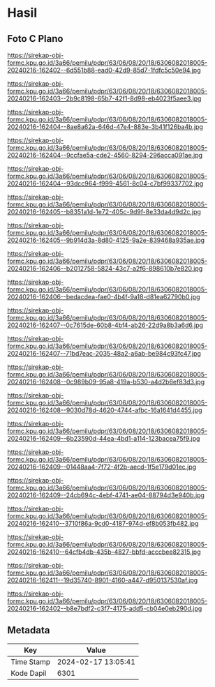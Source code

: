 # Hasil

## Foto C Plano

https://sirekap-obj-formc.kpu.go.id/3a66/pemilu/pdpr/63/06/08/20/18/6306082018005-20240216-162402--6d551b88-ead0-42d9-85d7-1fdfc5c50e94.jpg

https://sirekap-obj-formc.kpu.go.id/3a66/pemilu/pdpr/63/06/08/20/18/6306082018005-20240216-162403--2b9c8198-65b7-42f1-8d98-eb4023f5aee3.jpg

https://sirekap-obj-formc.kpu.go.id/3a66/pemilu/pdpr/63/06/08/20/18/6306082018005-20240216-162404--8ae8a62a-646d-47e4-883e-3b41f126ba4b.jpg

https://sirekap-obj-formc.kpu.go.id/3a66/pemilu/pdpr/63/06/08/20/18/6306082018005-20240216-162404--9ccfae5a-cde2-4560-8294-296acca091ae.jpg

https://sirekap-obj-formc.kpu.go.id/3a66/pemilu/pdpr/63/06/08/20/18/6306082018005-20240216-162404--93dcc964-f999-4561-8c04-c7bf99337702.jpg

https://sirekap-obj-formc.kpu.go.id/3a66/pemilu/pdpr/63/06/08/20/18/6306082018005-20240216-162405--b8351a1d-1e72-405c-9d9f-8e33da4d9d2c.jpg

https://sirekap-obj-formc.kpu.go.id/3a66/pemilu/pdpr/63/06/08/20/18/6306082018005-20240216-162405--9b914d3a-8d80-4125-9a2e-839468a935ae.jpg

https://sirekap-obj-formc.kpu.go.id/3a66/pemilu/pdpr/63/06/08/20/18/6306082018005-20240216-162406--b2012758-5824-43c7-a2f6-898610b7e820.jpg

https://sirekap-obj-formc.kpu.go.id/3a66/pemilu/pdpr/63/06/08/20/18/6306082018005-20240216-162406--bedacdea-fae0-4b4f-9a18-d81ea62790b0.jpg

https://sirekap-obj-formc.kpu.go.id/3a66/pemilu/pdpr/63/06/08/20/18/6306082018005-20240216-162407--0c7615de-60b8-4bf4-ab26-22d9a8b3a6d6.jpg

https://sirekap-obj-formc.kpu.go.id/3a66/pemilu/pdpr/63/06/08/20/18/6306082018005-20240216-162407--71bd7eac-2035-48a2-a6ab-be984c93fc47.jpg

https://sirekap-obj-formc.kpu.go.id/3a66/pemilu/pdpr/63/06/08/20/18/6306082018005-20240216-162408--0c989b09-95a8-419a-b530-a4d2b6ef83d3.jpg

https://sirekap-obj-formc.kpu.go.id/3a66/pemilu/pdpr/63/06/08/20/18/6306082018005-20240216-162408--9030d78d-4620-4744-afbc-16a1641d4455.jpg

https://sirekap-obj-formc.kpu.go.id/3a66/pemilu/pdpr/63/06/08/20/18/6306082018005-20240216-162409--6b23590d-44ea-4bd1-a114-123bacea75f9.jpg

https://sirekap-obj-formc.kpu.go.id/3a66/pemilu/pdpr/63/06/08/20/18/6306082018005-20240216-162409--01448aa4-7f72-4f2b-aecd-1f5e179d01ec.jpg

https://sirekap-obj-formc.kpu.go.id/3a66/pemilu/pdpr/63/06/08/20/18/6306082018005-20240216-162409--24cb694c-4ebf-4741-ae04-88794d3e940b.jpg

https://sirekap-obj-formc.kpu.go.id/3a66/pemilu/pdpr/63/06/08/20/18/6306082018005-20240216-162410--3710f86a-9cd0-4187-974d-ef8b053fb482.jpg

https://sirekap-obj-formc.kpu.go.id/3a66/pemilu/pdpr/63/06/08/20/18/6306082018005-20240216-162410--64cfb4db-435b-4827-bbfd-acccbee82315.jpg

https://sirekap-obj-formc.kpu.go.id/3a66/pemilu/pdpr/63/06/08/20/18/6306082018005-20240216-162411--19d35740-8901-4160-a447-d950137530af.jpg

https://sirekap-obj-formc.kpu.go.id/3a66/pemilu/pdpr/63/06/08/20/18/6306082018005-20240216-162402--b8e7bdf2-c3f7-4175-add5-cb04e0eb290d.jpg


## Metadata

| Key        | Value               |
| ---------- | ------------------- |
| Time Stamp | 2024-02-17 13:05:41 |
| Kode Dapil | 6301                |




